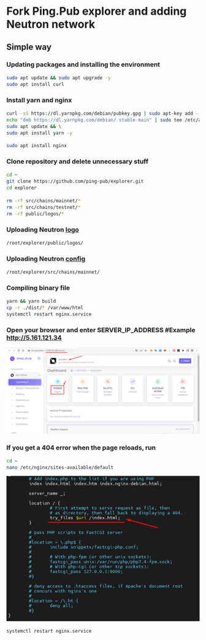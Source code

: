 # Fork Ping.Pub explorer and adding Neutron network

## Simple way

### Updating packages and installing the environment
```bash
sudo apt update && sudo apt upgrade -y
sudo apt install curl
```
### Install yarn and nginx
```bash
curl -sS https://dl.yarnpkg.com/debian/pubkey.gpg | sudo apt-key add - && \
echo "deb https://dl.yarnpkg.com/debian/ stable main" | sudo tee /etc/apt/sources.list.d/yarn.list && \
sudo apt update && \
sudo apt install yarn -y

sudo apt install nginx
```
### Clone repository and delete unnecessary stuff
```bash
cd ~
git clone https://github.com/ping-pub/explorer.git
cd explorer

rm -rf src/chains/mainnet/*
rm -rf src/chains/testnet/*
rm -rf public/logos/*
```
### Uploading Neutron [logo](https://github.com/88Mikhail88/My_Testnets/blob/main/Neutron/logo_neutron.png)
```bash
/root/explorer/public/logos/
```
### Uploading Neutron [config](https://github.com/88Mikhail88/My_Testnets/blob/main/Neutron/neutron.json)
```bash
/root/explorer/src/chains/mainnet/
```
### Compiling binary file
```bash
yarn && yarn build
cp -r ./dist/* /var/www/html
systemctl restart nginx.service
```
### Open your browser and enter SERVER_IP_ADDRESS #Example http://5.161.121.34
![](https://github.com/88Mikhail88/My_Images/blob/main/Neutron/Screenshot_1.png)
### If you get a 404 error when the page reloads, run
```bash
cd ~
nano /etc/nginx/sites-available/default
```
![](https://github.com/88Mikhail88/My_Images/blob/main/Neutron/Screenshot_2.png)
```bash
systemctl restart nginx.service
```
